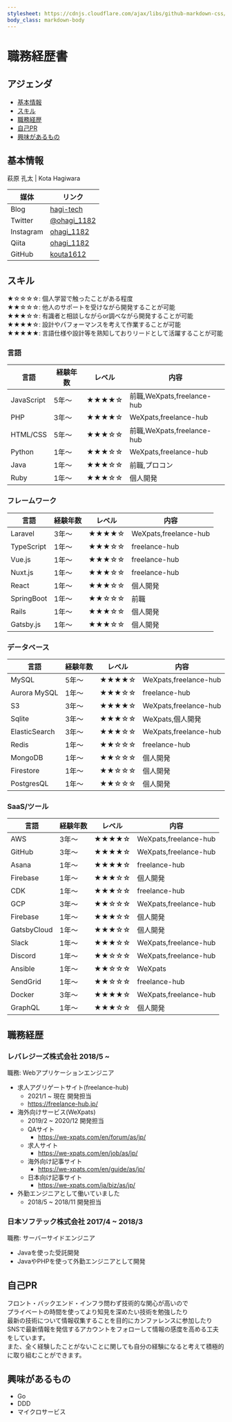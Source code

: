 ```yaml
---
stylesheet: https://cdnjs.cloudflare.com/ajax/libs/github-markdown-css/2.10.0/github-markdown.min.css
body_class: markdown-body
---
```


# 職務経歴書

## アジェンダ

- [基本情報](#基本情報) 
- [スキル](#スキル) 
- [職務経歴](#職務経歴) 
- [自己PR](#自己pr) 
- [興味があるもの](#興味があるもの)

## 基本情報

萩原 孔太 | Kota Hagiwara

|媒体|リンク|
|---|-----|
|Blog|[hagi-tech](https://hagi-tech.com/)|
|Twitter|[@ohagi_1182](https://twitter.com/ohagi_1182)|
|Instagram|[ohagi_1182](https://www.instagram.com/ohagi_1182/)|
|Qiita|[ohagi_1182](https://qiita.com/ohagi_1182)|
|GitHub|[kouta1612](https://github.com/kouta1612)|

## スキル

★☆☆☆☆: 個人学習で触ったことがある程度  
★★☆☆☆: 他人のサポートを受けながら開発することが可能  
★★★☆☆: 有識者と相談しながらor調べながら開発することが可能  
★★★★☆: 設計やパフォーマンスを考えて作業することが可能  
★★★★★: 言語仕様や設計等を熟知しておりリードとして活躍することが可能

### 言語

|言語|経験年数|レベル|内容
|---|-----|-----|-----|
|JavaScript|5年〜|★★★★☆|前職,WeXpats,freelance-hub
|PHP|3年〜|★★★★☆|WeXpats,freelance-hub
|HTML/CSS|5年〜|★★★☆☆|前職,WeXpats,freelance-hub
|Python|1年〜|★★★☆☆|WeXpats,freelance-hub
|Java|1年〜|★★★☆☆|前職,プロコン
|Ruby|1年〜|★★★☆☆|個人開発

### フレームワーク

|言語|経験年数|レベル|内容
|---|-----|-----|-----|
|Laravel|3年〜|★★★★☆|WeXpats,freelance-hub
|TypeScript|1年〜|★★★☆☆|freelance-hub
|Vue.js|1年〜|★★★☆☆|freelance-hub
|Nuxt.js|1年〜|★★★☆☆|freelance-hub
|React|1年〜|★★★☆☆|個人開発
|SpringBoot|1年〜|★★☆☆☆|前職
|Rails|1年〜|★★★☆☆|個人開発
|Gatsby.js|1年〜|★★★☆☆|個人開発

### データベース
|言語|経験年数|レベル|内容
|---|-----|-----|-----|
|MySQL|5年〜|★★★★☆|WeXpats,freelance-hub
|Aurora MySQL|1年〜|★★★☆☆|freelance-hub
|S3|3年〜|★★★★☆|WeXpats,freelance-hub
|Sqlite|3年〜|★★★☆☆|WeXpats,個人開発
|ElasticSearch|3年〜|★★★☆☆|WeXpats,freelance-hub
|Redis|1年〜|★★☆☆☆|freelance-hub
|MongoDB|1年〜|★★☆☆☆|個人開発
|Firestore|1年〜|★★☆☆☆|個人開発
|PostgresQL|1年〜|★★☆☆☆|個人開発

### SaaS/ツール

|言語|経験年数|レベル|内容
|---|-----|-----|-----|
|AWS|3年〜|★★★★☆|WeXpats,freelance-hub
|GitHub|3年〜|★★★★☆|WeXpats,freelance-hub
|Asana|1年〜|★★★★☆|freelance-hub
|Firebase|1年〜|★★★☆☆|個人開発
|CDK|1年〜|★★★☆☆|freelance-hub
|GCP|3年〜|★★☆☆☆|WeXpats,freelance-hub
|Firebase|1年〜|★★★☆☆|個人開発
|GatsbyCloud|1年〜|★★★☆☆|個人開発
|Slack|1年〜|★★★☆☆|WeXpats,freelance-hub
|Discord|1年〜|★★☆☆☆|WeXpats,freelance-hub
|Ansible|1年〜|★★☆☆☆|WeXpats
|SendGrid|1年〜|★★☆☆☆|freelance-hub
|Docker|3年〜|★★★★☆|WeXpats,freelance-hub
|GraphQL|1年〜|★★★☆☆|個人開発

## 職務経歴

### レバレジーズ株式会社 2018/5 ~

職務: Webアプリケーションエンジニア

- 求人アグリゲートサイト(freelance-hub)
  - 2021/1 ~ 現在 開発担当
  - https://freelance-hub.jp/
- 海外向けサービス(WeXpats)
  - 2019/2 ~ 2020/12 開発担当
  - QAサイト
    - https://we-xpats.com/en/forum/as/jp/
  - 求人サイト
    - https://we-xpats.com/en/job/as/jp/
  - 海外向け記事サイト
    - https://we-xpats.com/en/guide/as/jp/
  - 日本向け記事サイト
    - https://we-xpats.com/ja/biz/as/jp/
- 外勤エンジニアとして働いていました
  - 2018/5 ~ 2018/11 開発担当

### 日本ソフテック株式会社 2017/4 ~ 2018/3

職務: サーバーサイドエンジニア

- Javaを使った受託開発
- JavaやPHPを使って外勤エンジニアとして開発

## 自己PR
フロント・バックエンド・インフラ問わず技術的な関心が高いので  
プライベートの時間を使ってより知見を深めたい技術を勉強したり  
最新の技術について情報収集することを目的にカンファレンスに参加したり  
SNSで最新情報を発信するアカウントをフォローして情報の感度を高める工夫をしています。  
また、全く経験したことがないことに関しても自分の経験になると考えて積極的に取り組むことができます。

## 興味があるもの
- Go
- DDD
- マイクロサービス
